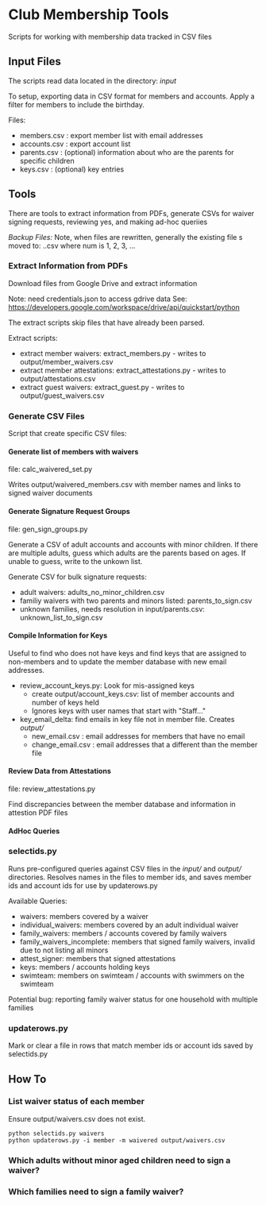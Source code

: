 # Club Membership Tools
Scripts for working with membership data tracked in CSV files

## Input Files
The scripts read data located in the directory: *input*

To setup, exporting data in CSV format for members and accounts. Apply a filter for members to include the birthday.

Files:
- members.csv : export member list with email addresses
- accounts.csv : export account list 
- parents.csv : (optional) information about who are the parents for specific children
- keys.csv : (optional) key entries


## Tools

There are tools to extract information from PDFs, generate CSVs for waiver signing requests,
reviewing yes, and making ad-hoc queriies

*Backup Files:*
Note, when files are rewritten, generally the existing file s moved to: <name>.<num>.csv where num is 1, 2, 3, ...

### Extract Information from PDFs
Download files from Google Drive and extract information

Note: need credentials.json to access gdrive data
See: https://developers.google.com/workspace/drive/api/quickstart/python

The extract scripts skip files that have already been parsed.

Extract scripts:
  - extract member waivers: extract_members.py - writes to output/member_waivers.csv
  - extract member attestations: extract_attestations.py - writes to output/attestations.csv
  - extract guest waivers: extract_guest.py - writes to output/guest_waivers.csv

### Generate CSV Files

Script that create specific CSV files:

#### Generate list of members with waivers

file: calc_waivered_set.py

Writes output/waivered_members.csv with member names and links to signed waiver documents 

#### Generate Signature Request Groups

file: gen_sign_groups.py

Generate a CSV of adult accounts and accounts with minor children.
If there are multiple adults, guess which adults are the parents based on ages.
If unable to guess, write to the unkown list.

Generate CSV for bulk signature requests:
- adult waivers: adults_no_minor_children.csv
- familiy waivers with two parents and minors listed: parents_to_sign.csv
- unknown families, needs resolution in input/parents.csv: unknown_list_to_sign.csv

#### Compile Information for Keys

Useful to find who does not have keys and find keys that are assigned
to non-members and to update the member database with new email addresses.

  - review_account_keys.py: Look for mis-assigned keys
    - create output/account_keys.csv: list of member accounts and number of keys held
    - Ignores keys with user names that start with "Staff..."
  - key_email_delta: find emails in key file not in member file. Creates *output/*
      - new_email.csv : email addresses for members that have no email
      - change_email.csv : email addresses that a different than the member file

#### Review Data from Attestations

file: review_attestations.py

Find discrepancies between the member database and information in attestion PDF files

#### AdHoc Queries

### selectids.py

Runs pre-configured queries against CSV files in the *input/* and *output/* directories.
Resolves names in the files to member ids, and saves member ids and account ids for use by updaterows.py

Available Queries:
- waivers: members covered by a waiver
- individual_waivers: members covered by an adult individual waiver
- family_waivers: members / accounts covered by family waivers
- family_waivers_incomplete: members that signed family waivers, invalid due to not listing all minors
- attest_signer: members that signed attestations
- keys: members / accounts holding keys
- swimteam: members on swimteam / accounts with swimmers on the swimteam


Potential bug: reporting family waiver status for one household with multiple families


### updaterows.py

Mark or clear a file in rows that match member ids or account ids saved by selectids.py

## How To

### List waiver status of each member

Ensure output/waivers.csv does not exist.

```
python selectids.py waivers
python updaterows.py -i member -m waivered output/waivers.csv
```


### Which adults without minor aged children need to sign a waiver?

### Which families need to sign a family waiver?

